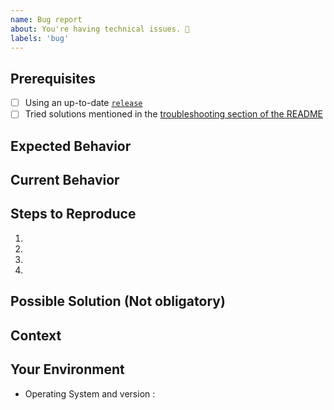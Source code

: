 ```yaml
---
name: Bug report
about: You're having technical issues. 🐞
labels: 'bug'
---
```


<!-- Please use the following issue template or your issue will be closed -->

## Prerequisites

<!-- If the following boxes are not ALL checked, your issue is likely to be closed -->

- [ ] Using an up-to-date [`release`](https://github.com/SongSing/acheron/releases)
- [ ] Tried solutions mentioned in the [troubleshooting section of the README](https://github.com/SongSing/acheron/blob/main/README.md#troubleshooting)

## Expected Behavior

<!--- What should have happened? -->

## Current Behavior

<!--- What went wrong? -->

## Steps to Reproduce

1.

2.

3.

4.

## Possible Solution (Not obligatory)

<!--- Suggest a reason for the bug or how to fix it. -->

## Context

<!--- How has this issue affected you? What are you trying to accomplish? -->

## Your Environment

<!--- Include as many relevant details about the environment you experienced the bug in -->

- Operating System and version :
